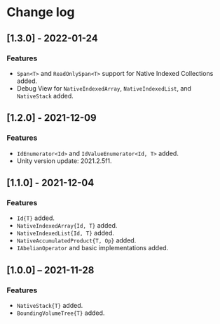# Change log

## [1.3.0] - 2022-01-24

### Features

- `Span<T>` and `ReadOnlySpan<T>` support for Native Indexed Collections added.
- Debug View for `NativeIndexedArray`, `NativeIndexedList`, and `NativeStack` added.

## [1.2.0] - 2021-12-09

### Features

- `IdEnumerator<Id>` and `IdValueEnumerator<Id, T>` added.
- Unity version update: 2021.2.5f1.

## [1.1.0] - 2021-12-04

### Features

- `Id{T}` added.
- `NativeIndexedArray{Id, T}` added.
- `NativeIndexedList{Id, T}` added.
- `NativeAccumulatedProduct{T, Op}` added.
- `IAbelianOperator` and basic implementations added.

## [1.0.0] ⁠– 2021-11-28

### Features

- `NativeStack{T}` added.
- `BoundingVolumeTree{T}` added.
